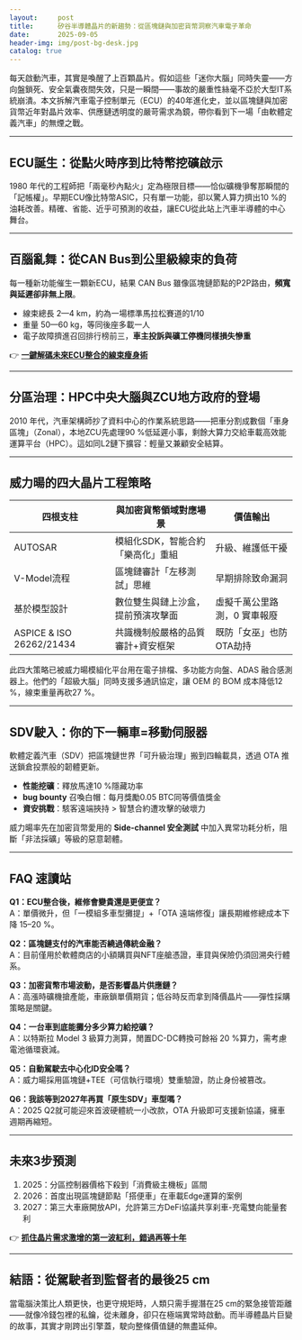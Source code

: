 ```yaml
---
layout:     post
title:      矽谷半導體晶片的新趨勢：從區塊鏈與加密貨幣洞察汽車電子革命
date:       2025-09-05
header-img: img/post-bg-desk.jpg
catalog: true
---
```


每天啟動汽車，其實是喚醒了上百顆晶片。假如這些「迷你大腦」同時失靈——方向盤鎖死、安全氣囊夜間失效，只是一瞬間——事故的嚴重性絲毫不亞於大型IT系統崩潰。本文拆解汽車電子控制單元（ECU）的40年進化史，並以區塊鏈與加密貨幣近年對晶片效率、供應鏈透明度的嚴苛需求為鏡，帶你看到下一場「由軟體定義汽車」的無煙之戰。

---

## ECU誕生：從點火時序到比特幣挖礦啟示
1980 年代的工程師把「兩毫秒內點火」定為極限目標——恰似礦機爭奪那瞬間的「記帳權」。早期ECU像比特幣ASIC，只有單一功能，卻以驚人算力擠出10 %的油耗改善。精確、省能、近乎可預測的收益，讓ECU從此站上汽車半導體的中心舞台。

---

## 百腦亂舞：從CAN Bus到公里級線束的負荷
每一種新功能催生一顆新ECU，結果 CAN Bus 雖像區塊鏈節點的P2P路由，**頻寬與延遲卻非無上限**。

- 線束總長 2—4 km，約為一場標準馬拉松賽道的1/10  
- 重量 50—60 kg，等同後座多載一人  
- 電子故障擠進召回排行榜前三，**車主投訴與礦工停機同樣損失慘重**  

👉 [**一鍵解碼未來ECU整合的線束瘦身術**](https://okxdog.com/)

---

## 分區治理：HPC中央大腦與ZCU地方政府的登場
2010 年代，汽車架構師抄了資料中心的作業系統思路——把車分割成數個「車身區塊」（Zonal），本地ZCU先處理90 %低延遲小事，剩餘大算力交給車載高效能運算平台（HPC）。這如同L2鏈下擴容：輕量又兼顧安全結算。

---

## 威力暘的四大晶片工程策略

| 四根支柱        | 與加密貨幣領域對應場景                   | 價值輸出                     |
|-----------------|------------------------------------------|------------------------------|
| AUTOSAR         | 模組化SDK，智能合約「樂高化」重組         | 升級、維護低干擾             |
| V-Model流程     | 區塊鏈審計「左移測試」思維               | 早期排除致命漏洞             |
| 基於模型設計     | 數位雙生與鏈上沙盒，提前預演攻擊面       | 虛擬千萬公里路測，0 實車報廢 |
| ASPICE & ISO 26262/21434 | 共識機制般嚴格的品質審計+資安框架 | 既防「女巫」也防OTA劫持      |

此四大策略已被威力暘模組化平台用在電子排檔、多功能方向盤、ADAS 融合感測器上。他們的「超級大腦」同時支援多通訊協定，讓 OEM 的 BOM 成本降低12 %，線束重量再砍27 %。

---

## SDV駛入：你的下一輛車=移動伺服器
軟體定義汽車（SDV）把區塊鏈世界「可升級治理」搬到四輪載具，透過 OTA 推送鎖倉投票般的韌體更新。

- **性能挖礦**：釋放馬達10 %隱藏功率  
- **bug bounty** 召喚白帽：每月獎勵0.05 BTC同等價值獎金  
- **資安挑戰**：駭客遠端挾持 > 智慧合約遭攻擊的破壞力  

威力暘率先在加密貨幣愛用的 **Side-channel 安全測試** 中加入異常功耗分析，阻斷「非法採礦」等級的惡意韌體。

---

## FAQ 速讀站

**Q1：ECU整合後，維修會變貴還是更便宜？**  
A：單價微升，但「一模組多車型攤提」+「OTA 遠端修復」讓長期維修總成本下降 15–20 %。

**Q2：區塊鏈支付的汽車能否繞過傳統金融？**  
A：目前僅用於軟體商店的小額購買與NFT座艙憑證，車貸與保險仍須回溯央行體系。

**Q3：加密貨幣市場波動，是否影響晶片供應鏈？**  
A：高漲時礦機搶產能，車廠鎖單價期貨；低谷時反而拿到降價晶片——彈性採購策略是關鍵。

**Q4：一台車到底能攤分多少算力給挖礦？**  
A：以特斯拉 Model 3 級算力測算，閒置DC-DC轉換可餘裕 20 %算力，需考慮電池循環衰減。

**Q5：自動駕駛去中心化ID安全嗎？**  
A：威力暘採用區塊鏈+TEE（可信執行環境）雙重驗證，防止身份被篡改。

**Q6：我該等到2027年再買「原生SDV」車型嗎？**  
A：2025 Q2就可能迎來首波硬體統一小改款，OTA 升級即可支援新協議，擁車週期再縮短。

---

## 未來3步預測
1. 2025：分區控制器價格下殺到「消費級主機板」區間  
2. 2026：首度出現區塊鏈節點「搭便車」在車載Edge運算的案例  
3. 2027：第三大車廠開放API，允許第三方DeFi協議共享刹車-充電雙向能量套利  

👉 [**抓住晶片需求激增的第一波紅利，錯過再等十年**](https://okxdog.com/)

---

## 結語：從駕駛者到監督者的最後25 cm
當電腦決策比人類更快，也更守規矩時，人類只需手握潛在25 cm的緊急接管距離——就像冷錢包裡的私鑰，從未離身，卻只在極端異常時啟動。而半導體晶片巨變的故事，其實才剛跨出引擎蓋，駛向整條價值鏈的無盡延伸。